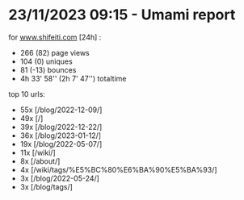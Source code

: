 # 23/11/2023 09:15 - Umami report
for www.shifeiti.com [24h] :

 - 266 (82) page views
 - 104 (0) uniques
 - 81 (-13) bounces
 - 4h 33' 58'' (2h 7' 47'') totaltime


top 10 urls:
 - 55x [/blog/2022-12-09/]
 - 49x [/]
 - 39x [/blog/2022-12-22/]
 - 36x [/blog/2023-01-12/]
 - 19x [/blog/2022-05-07/]
 - 11x [/wiki/]
 - 8x [/about/]
 - 4x [/wiki/tags/%E5%BC%80%E6%BA%90%E5%BA%93/]
 - 3x [/blog/2022-05-24/]
 - 3x [/blog/tags/]


